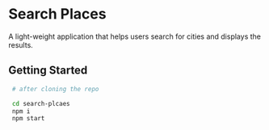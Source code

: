 # Search Places

A light-weight application that helps users search for cities and displays the results.

## Getting Started

```bash
 # after cloning the repo

 cd search-plcaes
 npm i
 npm start
```
